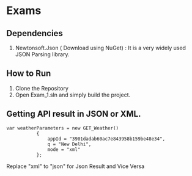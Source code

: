 # Exams

## Dependencies 

1. Newtonsoft.Json ( Download using NuGet) : It is a very widely used JSON Parsing library.

## How to Run 

1. Clone the Repository 
2. Open Exam_1.sln and simply build the project.


## Getting API result in JSON or XML.

 ```
 var weatherParameters = new GET_Weather()
            {
                appId = "3901dadab60ac7e843958b159be48e34",
                q = "New Delhi",
                mode = "xml"
            };
 ```

Replace "xml" to "json" for Json Result and Vice Versa

